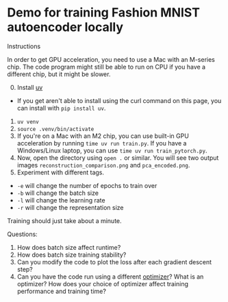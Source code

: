 # Demo for training Fashion MNIST autoencoder locally

Instructions

In order to get GPU acceleration, you need to use a Mac with an M-series chip. 
The code program might still be able to run on CPU if you have a different chip, but it might be slower.

0. Install [uv](https://docs.astral.sh/uv/)
  - If you get aren't able to install using the curl command on this page, you can install with `pip install uv`.
1. `uv venv`
2. `source .venv/bin/activate` 
3. If you're on a Mac with an M2 chip, you can use built-in GPU acceleration by running `time uv run train.py`. If you have a Windows/Linux laptop, you can use `time uv run train_pytorch.py`.
4. Now, open the directory using `open .` or similar. You will see two output images `reconstruction_comparison.png` and `pca_encoded.png`.
5. Experiment with different tags.
  - `-e` will change the number of epochs to train over
  - `-b` will change the batch size
  - `-l` will change the learning rate
  - `-r` will change the representation size

Training should just take about a minute.

Questions:
1. How does batch size affect runtime?
2. How does batch size training stability?
3. Can you modify the code to plot the loss after each gradient descent step?
4. Can you have the code run using a different [optimizer](https://ml-explore.github.io/mlx/build/html/python/optimizers.html#)? What is an optimizer? How does your choice of optimizer affect training performance and training time?

